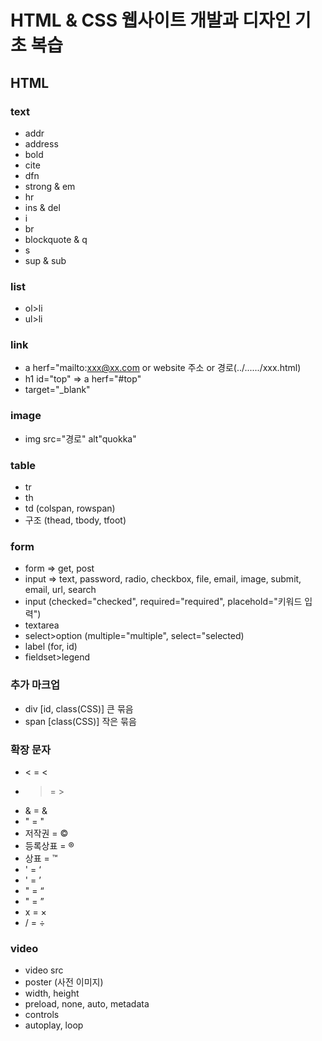 # HTML & CSS 웹사이트 개발과 디자인 기초 복습

## HTML

### text
- addr
- address
- bold
- cite
- dfn
- strong & em
- hr
- ins & del
- i
- br
- blockquote & q
- s
- sup & sub

### list
- ol>li
- ul>li

### link
- a herf="mailto:xxx@xx.com or website 주소 or 경로(../....../xxx.html)
- h1 id="top" => a herf="#top"
- target="_blank"

### image
- img src="경로" alt"quokka"

### table
- tr
- th
- td (colspan, rowspan)
- 구조 (thead, tbody, tfoot)

### form
- form => get, post
- input => text, password, radio, checkbox, file, email, image, submit, email, url, search
- input (checked="checked", required="required", placehold="키워드 입력")
- textarea
- select>option (multiple="multiple", select="selected)
- label (for, id)
- fieldset>legend

### 추가 마크업
- div [id, class(CSS)] 큰 묶음
- span [class(CSS)] 작은 묶음

### 확장 문자
- < = &lt;
- > = &gt;
- & = &amp;
- " = &quot;
- 저작권 = &copy;
- 등록상표 = &reg;
- 상표 = &trade;
- ' = &lsquo;
- ' = &rsquo;
- " = &ldquo;
- " = &rdquo;
- x = &times;
- / = &divide;

### video
- video src
- poster (사전 이미지)
- width, height
- preload, none, auto, metadata
- controls
- autoplay, loop